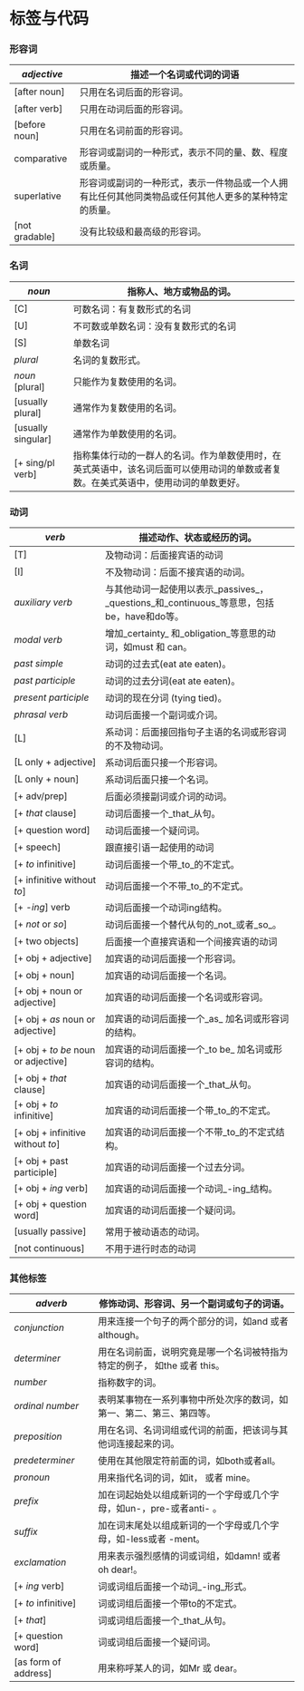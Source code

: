 # 标签与代码

### 形容词

| _adjective_     | 描述一个名词或代词的词语                                       |
| --------------- | -------------------------------------------------- |
| \[after noun]   | 只用在名词后面的形容词。                                       |
| \[after verb]   | 只用在动词后面的形容词。                                       |
| \[before noun]  | 只用在名词前面的形容词。                                       |
| comparative     | 形容词或副词的一种形式，表示不同的量、数、程度或质量。                        |
| superlative     | 形容词或副词的一种形式，表示一件物品或一个人拥有比任何其他同类物品或任何其他人更多的某种特定的质量。 |
| \[not gradable] | 没有比较级和最高级的形容词。                                     |

### 名词

| _noun_              | 指称人、地方或物品的词。                                                      |
| ------------------- | ----------------------------------------------------------------- |
| \[C]                | 可数名词：有复数形式的名词                                                     |
| \[U]                | 不可数或单数名词：没有复数形式的名词                                                |
| \[S]                | 单数名词                                                              |
| _plural_            | 名词的复数形式。                                                          |
| _noun_ \[plural]    | 只能作为复数使用的名词。                                                      |
| \[usually plural]   | 通常作为复数使用的名词。                                                      |
| \[usually singular] | 通常作为单数使用的名词。                                                      |
| \[+ sing/pl verb]   | 指称集体行动的一群人的名词。作为单数使用时，在英式英语中，该名词后面可以使用动词的单数或者复数。在美式英语中，使用动词的单数更好。 |

### 动词

| _verb_                               | 描述动作、状态或经历的词。                                                     |
| ------------------------------------ | ----------------------------------------------------------------- |
| \[T]                                 | 及物动词：后面接宾语的动词                                                     |
| \[I]                                 | 不及物动词：后面不接宾语的动词。                                                  |
| _auxiliary verb_                     | 与其他动词一起使用以表示_passives_，_questions_和_continuous_等意思，包括be，have和do等。 |
| _modal verb_                         | 增加_certainty_ 和_obligation_等意思的动词，如must 和 can。                    |
| _past simple_                        | 动词的过去式(eat ate eaten)。                                            |
| _past participle_                    | 动词的过去分词(eat ate eaten)。                                           |
| _present participle_                 | 动词的现在分词 (tying tied)。                                             |
| _phrasal verb_                       | 动词后面接一个副词或介词。                                                     |
| \[L]                                 | 系动词：后面接回指句子主语的名词或形容词的不及物动词。                                       |
| \[L only + adjective]                | 系动词后面只接一个形容词。                                                     |
| \[L only + noun]                     | 系动词后面只接一个名词。                                                      |
| \[+ adv/prep]                        | 后面必须接副词或介词的动词。                                                    |
| \[+ _that_ clause]                   | 动词后面接一个_that_从句。                                                  |
| \[+ question word]                   | 动词后面接一个疑问词。                                                       |
| \[+ speech]                          | 跟直接引语一起使用的动词                                                      |
| \[+ _to_ infinitive]                 | 动词后面接一个带_to_的不定式。                                                 |
| \[+ infinitive without _to_]         | 动词后面接一个不带_to_的不定式。                                                |
| \[+ -_ing_] verb                     | 动词后面接一个动词ing结构。                                                   |
| \[+ _not_ or _so_]                   | 动词后面接一个替代从句的_not_或者_so_。                                          |
| \[+ two objects]                     | 后面接一个直接宾语和一个间接宾语的动词                                               |
| \[+ obj + adjective]                 | 加宾语的动词后面接一个形容词。                                                   |
| \[+ obj + noun]                      | 加宾语的动词后面接一个名词。                                                    |
| \[+ obj + noun or adjective]         | 加宾语的动词后面接一个名词或形容词。                                                |
| \[+ obj + _as_ noun or adjective]    | 加宾语的动词后面接一个_as_ 加名词或形容词的结构。                                       |
| \[+ obj + _to be_ noun or adjective] | 加宾语的动词后面接一个_to be_ 加名词或形容词的结构。                                    |
| \[+ obj + _that_ clause]             | 加宾语的动词后面接一个_that_从句。                                              |
| \[+ obj + _to_ infinitive]           | 加宾语的动词后面接一个带_to_的不定式。                                             |
| \[+ obj + infinitive without _to_]   | 加宾语的动词后面接一个不带_to_的不定式结构。                                          |
| \[+ obj + past participle]           | 加宾语的动词后面接一个过去分词。                                                  |
| \[+ obj + _ing_ verb]                | 加宾语的动词后面接一个动词_-ing_结构。                                            |
| \[+ obj + question word]             | 加宾语的动词后面接一个疑问词。                                                   |
| \[usually passive]                   | 常用于被动语态的动词。                                                       |
| \[not continuous]                    | 不用于进行时态的动词                                                        |

### 其他标签

| _adverb_              | 修饰动词、形容词、另一个副词或句子的词语。                     |
| --------------------- | ----------------------------------------- |
| _conjunction_         | 用来连接一个句子的两个部分的词，如and 或者although。          |
| _determiner_          | 用在名词前面，说明究竟是哪一个名词被特指为特定的例子， 如the 或者 this。 |
| _number_              | 指称数字的词。                                   |
| _ordinal number_      | 表明某事物在一系列事物中所处次序的数词，如第一、第二、第三、第四等。        |
| _preposition_         | 用在名词、名词词组或代词的前面，把该词与其他词连接起来的词。            |
| _predeterminer_       | 使用在其他限定符前面的词，如both或者all。                  |
| _pronoun_             | 用来指代名词的词，如it， 或者 mine。                    |
| _prefix_              | 加在词起始处以组成新词的一个字母或几个字母，如un-，pre-或者anti- 。  |
| _suffix_              | 加在词末尾处以组成新词的一个字母或几个字母，如-less或者 -ment。     |
| _exclamation_         | 用来表示强烈感情的词或词组，如damn! 或者 oh dear!。         |
| \[+ _ing_ verb]       | 词或词组后面接一个动词_-ing_形式。                      |
| \[+ _to_ infinitive]  | 词或词组后面接一个带to的不定式。                         |
| \[+ _that_]           | 词或词组后面接一个_that_从句。                        |
| \[+ question word]    | 词或词组后面接一个疑问词。                             |
| \[as form of address] | 用来称呼某人的词，如Mr 或 dear。                      |
